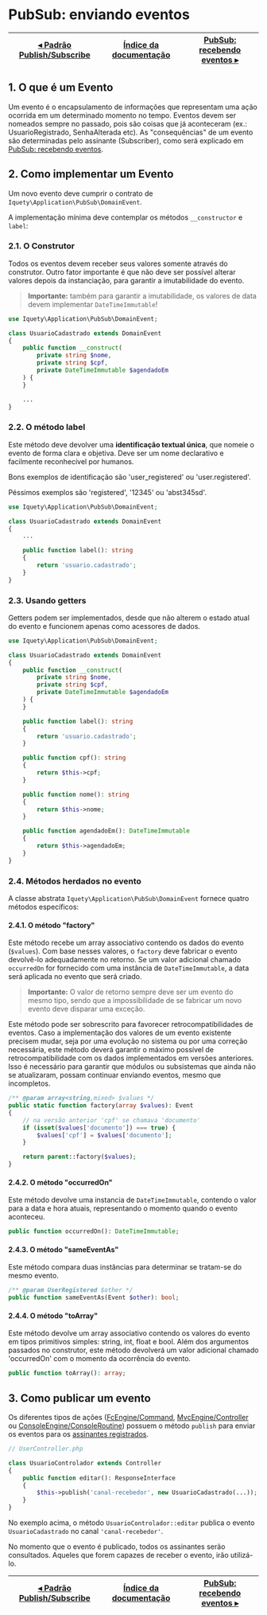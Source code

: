 # PubSub: enviando eventos

[◂ Padrão Publish/Subscribe](10-pubsub.md) | [Índice da documentação](indice.md) | [PubSub: recebendo eventos ▸](12-pubsub-recebendo-eventos.md)
-- | -- | --

## 1. O que é um Evento

Um evento é o encapsulamento de informações que representam uma ação ocorrida em
um determinado momento no tempo. Eventos devem ser nomeados sempre no passado,
pois são coisas que já aconteceram (ex.: UsuarioRegistrado, SenhaAlterada etc).
As "consequências" de um evento são determinadas pelo assinante (Subscriber),
como será explicado em [PubSub: recebendo eventos](12-pubsub-recebendo-eventos.md).

## 2. Como implementar um Evento

Um novo evento deve cumprir o contrato de `Iquety\Application\PubSub\DomainEvent`.

A implementação mínima deve contemplar os métodos `__constructor` e `label`:

### 2.1. O Construtor

Todos os eventos devem receber seus valores somente através do construtor.
Outro fator importante é que não deve ser possível alterar valores depois da
instanciação, para garantir a imutabilidade do evento.

> **Importante:** também para garantir a imutabilidade, os valores de data devem
implementar `DateTimeImmutable`!

```php
use Iquety\Application\PubSub\DomainEvent;

class UsuarioCadastrado extends DomainEvent
{
    public function __construct(
        private string $nome,
        private string $cpf,
        private DateTimeImmutable $agendadoEm
    ) {
    }

    ...
}
```

### 2.2. O método label

Este método deve devolver uma **identificação textual única**, que nomeie o evento
de forma clara e objetiva. Deve ser um nome declarativo e facilmente reconhecível
por humanos.

Bons exemplos de identificação são 'user_registered' ou 'user.registered'.

Péssimos exemplos são 'registered', '12345' ou 'abst345sd'.

```php
use Iquety\Application\PubSub\DomainEvent;

class UsuarioCadastrado extends DomainEvent
{
    ...

    public function label(): string
    {
        return 'usuario.cadastrado';
    }
}
```

### 2.3. Usando getters

Getters podem ser implementados, desde que não alterem o estado atual do evento
e funcionem apenas como acessores de dados.

```php
use Iquety\Application\PubSub\DomainEvent;

class UsuarioCadastrado extends DomainEvent
{
    public function __construct(
        private string $nome,
        private string $cpf,
        private DateTimeImmutable $agendadoEm
    ) {
    }

    public function label(): string
    {
        return 'usuario.cadastrado';
    }

    public function cpf(): string
    {
        return $this->cpf;
    }

    public function nome(): string
    {
        return $this->nome;
    }

    public function agendadoEm(): DateTimeImmutable
    {
        return $this->agendadoEm;
    }
}
```

### 2.4. Métodos herdados no evento

A classe abstrata `Iquety\Application\PubSub\DomainEvent` fornece quatro métodos
específicos:

#### 2.4.1. O método "factory"

Este método recebe um array associativo contendo os dados do evento (`$values`).
Com base nesses valores, o `factory` deve fabricar o evento devolvê-lo adequadamente
no retorno. Se um valor adicional chamado `occurredOn` for fornecido com uma
instância de `DateTimeImmutable`, a data será aplicada no evento que será criado.

> **Importante:** O valor de retorno sempre deve ser um evento do mesmo tipo,
sendo que a impossibilidade de se fabricar um novo evento deve disparar uma exceção.

Este método pode ser sobrescrito para favorecer retrocompatibilidades de eventos.
Caso a implementação dos valores de um evento existente precisem mudar, seja por
uma evolução no sistema ou por uma correção necessária, este método deverá garantir
o máximo possível de retrocompatibilidade com os dados implementados em versões
anteriores. Isso é necessário para garantir que módulos ou subsistemas que ainda
não se atualizaram, possam continuar enviando eventos, mesmo que incompletos.

```php
/** @param array<string,mixed> $values */
public static function factory(array $values): Event
{
    // na versão anterior 'cpf' se chamava 'documento'
    if (isset($values['documento']) === true) {
        $values['cpf'] = $values['documento'];
    }

    return parent::factory($values);
}
```

#### 2.4.2. O método "occurredOn"

Este método devolve uma instancia de `DateTimeImmutable`, contendo o valor para
a data e hora atuais, representando o momento quando o evento aconteceu.

```php
public function occurredOn(): DateTimeImmutable;
```

#### 2.4.3. O método "sameEventAs"

Este método compara duas instâncias para determinar se tratam-se do mesmo evento.

```php
/** @param UserRegistered $other */
public function sameEventAs(Event $other): bool;
```

#### 2.4.4. O método "toArray"

Este método devolve um array associativo contendo os valores do evento em tipos
primitivos simples: string, int, float e bool. Além dos argumentos passados no
construtor, este método devolverá um valor adicional chamado 'occurredOn' com o
momento da ocorrência do evento.

```php
public function toArray(): array;
```

## 3. Como publicar um evento

Os diferentes tipos de ações ([FcEngine/Command](06-motor-fc.md), [MvcEngine/Controller](05-motor-mvc.md) ou [ConsoleEngine/ConsoleRoutine](07-motor-console.md)) possuem o método `publish`
para enviar os eventos para os [assinantes registrados](12-pubsub-recebendo-eventos.md).

```php
// UserController.php

class UsuarioControlador extends Controller
{
    public function editar(): ResponseInterface
    {
        $this->publish('canal-recebedor', new UsuarioCadastrado(...));
    }
}
```

No exemplo acima, o método `UsuarioControlador::editar` publica o evento
`UsuarioCadastrado` no canal `'canal-recebedor'`.

No momento que o evento é publicado, todos os assinantes serão consultados.
Aqueles que forem capazes de receber o evento, irão utilizá-lo.

[◂ Padrão Publish/Subscribe](10-pubsub.md) | [Índice da documentação](indice.md) | [PubSub: recebendo eventos ▸](12-pubsub-recebendo-eventos.md)
-- | -- | --
